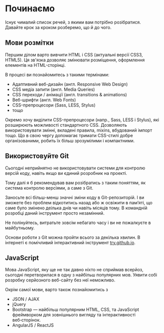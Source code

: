 # Починаємо

Існує чималий список речей, з якими вам потрібно розібратися. Давайте крок за кроком розберемо, що й до чого.

## Мови розмітки

Першим ділом варто вивчити HTML і CSS (актуальні версії CSS3, HTML5). Ця зв'язка дозволяє змінювати розміщення, оформлення елементів на HTML-сторінці.

В процесі ви познайомитесь з такими термінами:
* Адаптивний веб-дизайн (англ. Responsive Web Design)
* CSS медіа запити (англ. Media Queries)
* CSS переходи / анімації (англ. transitions & animations)
* Веб-шрифти (англ. Web Fonts)
* CSS-препроцесори (Sass, LESS, Stylus)
* тощо

Окремо хочу виділити CSS-препроцесори (напр., Sass, LESS і Stylus), які розширюють можливості стандартного CSS. Дозволяють використовувати змінні, вкладені правила, mixins, вбудований імпорт тощо. Що в свою чергу допомагає тримати CSS-стилі добре організованими, робить їх більш зрозумілими і компактними.

## Використовуйте Git

Сьогодні неприйнятно не використовувати системи для контролю версій коду, навіть якщо ви єдиний розробник на проекті.

Тому далі я б рекомендував вам розібратись з таким поняттям, як система контролю версіями, а саме з Git. 

Заносьте всі більш-менш значні зміни коду в Git-репозиторій. І ви зможете без проблем відкотитись назад або ж освіжити в пам’яті, що саме було змінено деілька днів чи навіть місяців тому. В командній розробці даний інструмент просто незамінний.

Не полінуйтесь, витратьте зовсім небагато часу і ви не пожалкуєте в майбутньому.

Основи роботи з Git можна пройти всього за декілька хвилин. В інтернеті є помічливий інтерактивний інструмент [try.github.io](https://try.github.io).

## JavaScript

Мова JavaScript, яку ще не так давно ніхто не сприймав всерйоз, сьогодні перетворилася в одну з найбільш популярних мов. Уявити собі розробку серйозного веб-сайту без неї неможливо.

Окрім самої мови, варто також познайомитись з

* JSON / AJAX
* jQuery
* Bootstrap — найбільш популярним HTML, CSS, та JavaScript фреймворком для зовнішнього вигляду та інтерактивності веб‑сторінок.
* AngularJS / ReactJS

